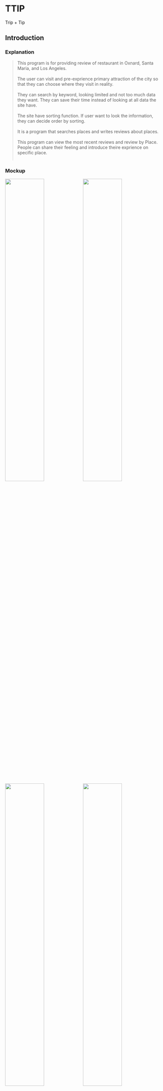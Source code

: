 # TTIP
Trip + Tip

## Introduction
</hr>

### Explanation

> This program is for providing review of restaurant in Oxnard, Santa Maria, and Los Angeles. <br><br>
> The user can visit and pre-exprience primary attraction of the city so that they can choose where they visit in reality. <br><br>
> They can search by keyword, looking limited and not too much data they want. They can save their time instead of looking at all data the site have. <br><br>
> The site have sorting function. If user want to look the information, they can decide order by sorting. <br><br>
> It is a program that searches places and writes reviews about places. <br><br>
> This program can view the most recent reviews and review by Place. People can share their feeling and introduce theire exprience on specific place.  <br><br>


### Mockup
<img src="https://user-images.githubusercontent.com/48439674/73098350-0fdb3300-3e9e-11ea-9b55-54681b2f2cfd.jpg" width="50%"><img src="https://user-images.githubusercontent.com/48439674/73098352-0fdb3300-3e9e-11ea-8e17-0fd22866d5cf.jpg" width="50%">
<img src="https://user-images.githubusercontent.com/48439674/73098354-12d62380-3e9e-11ea-9ea6-6b0bb4922ca2.png" width="50%"><img src="https://user-images.githubusercontent.com/48439674/73098355-12d62380-3e9e-11ea-8986-e92fe8aa5d69.png" width="50%">
<img src="https://user-images.githubusercontent.com/48439674/73098351-0fdb3300-3e9e-11ea-9b31-33a2c707e47d.jpg" width="60%">

### How to use

1. You can see the latest reviews on the website and Click on the "Search More" button if you want to see more. <br>

2. Select 'City,Category' and type a place name and click the search button. <br>

3. A list of locations is displayed, and clicking the Detail button comes up with a detailed page about the location. <br>

4. On the Details page, you can see the store image, store name and address, brief description and review. <br>

5. Click the "Add Review" button to go to the review registration page. <br>

6. You can edit or delete a registered review. <br>
</hr>

## Development environment
</hr>
<ul>
  <li>.Net Framework
  <li>Microsoft SQL Server
  <li>Bootstrap(version 4.4.1)
</ul>

## Function in project
</hr>
<ul>
  <li>CRUD</br>-.Net(C#)
  <li>Search</br>-.Net(C#), Java Script(JQuery)
  <li>Sorting </br>-C#
  <li>Star rating</br>-Boot Strap
</ul>  

## User Guide
</hr>
  https://drive.google.com/open?id=1pOPQfxxqVab61OlIL9PojN3lOH3GjIVc
